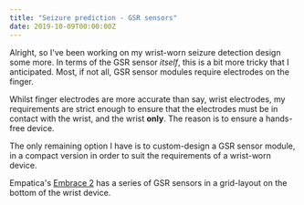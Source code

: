 ```yaml
---
title: "Seizure prediction - GSR sensors"
date: 2019-10-09T00:00:00Z
---
```


Alright, so I've been working on my wrist-worn seizure detection design some
more. In terms of the GSR sensor _itself_, this is a bit more tricky that I
anticipated. Most, if not all, GSR sensor modules require electrodes on the
finger.

Whilst finger electrodes are more accurate than say, wrist electrodes, my
requirements are strict enough to ensure that the electrodes must be in contact
with the wrist, and the wrist **only**. The reason is to ensure a hands-free
device.

The only remaining option I have is to custom-design a GSR sensor module, in a
compact version in order to suit the requirements of a wrist-worn device.

Empatica's [Embrace 2](https://www.empatica.com/en-gb/embrace2/) has a series of
GSR sensors in a grid-layout on the bottom of the wrist device.

